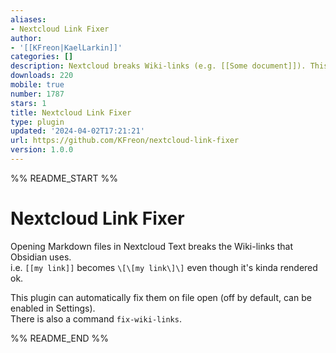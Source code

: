 ```yaml
---
aliases:
- Nextcloud Link Fixer
author:
- '[[KFreon|KaelLarkin]]'
categories: []
description: Nextcloud breaks Wiki-links (e.g. [[Some document]]). This fixes them.
downloads: 220
mobile: true
number: 1787
stars: 1
title: Nextcloud Link Fixer
type: plugin
updated: '2024-04-02T17:21:21'
url: https://github.com/KFreon/nextcloud-link-fixer
version: 1.0.0
---
```


%% README_START %%

# Nextcloud Link Fixer  
Opening Markdown files in Nextcloud Text breaks the Wiki-links that Obsidian uses.  
i.e. `[[my link]]` becomes `\[\[my link\]\]` even though it's kinda rendered ok.  

This plugin can automatically fix them on file open (off by default, can be enabled in Settings).  
There is also a command `fix-wiki-links`.  

%% README_END %%